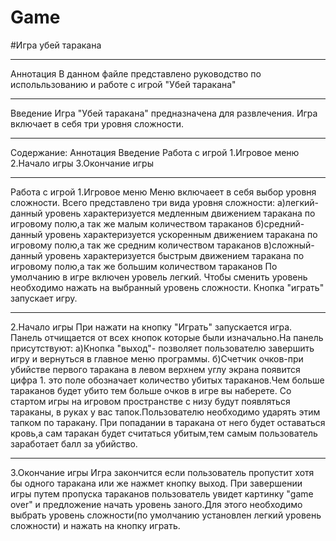 # Game
#Игра убей таракана
***
Аннотация
В данном файле представлено руководство по испольльзованию и работе с игрой "Убей таракана"
***
Введение
Игра "Убей таракана" предназначена для развлечения. Игра включает в себя три уровня сложности.
***
Содержание:
Аннотация
Введение
Работа с игрой
  1.Игровое меню
  2.Начало игры
  3.Окончание игры

***
Работа с игрой
1.Игровое меню
Меню включаеет в себя выбор уровня сложности. Всего представлено три вида уровня сложности:
а)легкий-данный уровень характеризуется медленным движением таракана по игровому полю,а так же малым количеством тараканов
б)средний-данный уровень характеризуется ускоренным движением таракана по игровому полю,а так же средним количеством тараканов
в)сложный-данный уровень характеризуется быстрым движением таракана по игровому полю,а так же большим количеством тараканов
По умолчанию в игре включен уровель легкий. Чтобы сменить уровень необходимо нажать на выбранный уровень сложности.
Кнопка "играть" запускает игру. 
***
2.Начало игры
При нажати на кнопку "Играть" запускается игра. Панель отчищается от всех кнопок которые были изначально.На панель присутствуют:
а)Кнопка "выход"- позволяет пользователю завершить игру и вернуться в главное меню программы.
б)Счетчик очков-при убийстве первого таракана в левом верхнем углу экрана появится цифра 1. это поле обозначает количество убитых тараканов.Чем больше тараканов будет убито тем больше очков в игре вы наберете.
Со стартом игры на игровом пространстве с низу будут появляться тараканы, в руках у вас тапок.Пользователю необходимо ударять этим тапком по таракану. При попадании в таракана от него будет оставаться кровь,а сам таракан будет считаться убитым,тем самым пользователь заработает балл за убийство. 
***
3.Окончание игры
Игра закончится если пользователь пропустит хотя бы одного таракана или же нажмет кнопку выход.
При завершении игры путем пропуска тараканов пользователь увидет картинку "game over" и предложение начать уровень заного.Для этого необходимо выбрать уровень сложности(по умолчанию установлен легкий уровень сложности) и нажать на кнопку играть.

